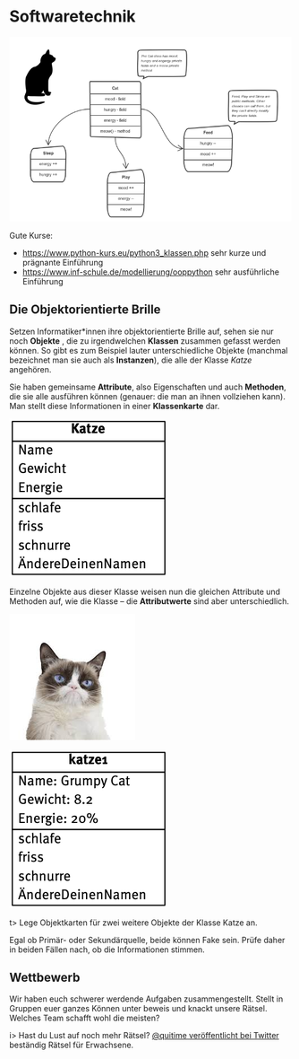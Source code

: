 # Softwaretechnik

![01_OOM](./img/01_OOM.png)



Gute Kurse:

- https://www.python-kurs.eu/python3_klassen.php 
  sehr kurze und prägnante Einführung
- https://www.inf-schule.de/modellierung/ooppython
  sehr ausführliche Einführung



## Die Objektorientierte Brille

Setzen Informatiker\*innen ihre objektorientierte Brille auf, sehen sie nur noch **Objekte** , die zu irgendwelchen **Klassen** zusammen gefasst werden können. So gibt es zum Beispiel lauter unterschiedliche  Objekte (manchmal bezeichnet man sie auch als **Instanzen**), die alle der Klasse *Katze* angehören. 

Sie haben gemeinsame **Attribute**, also Eigenschaften und auch **Methoden**, die sie alle ausführen können (genauer: die man an ihnen vollziehen kann). Man stellt diese Informationen in einer **Klassenkarte** dar.

![Klassenkarten_Objektkarten](img/Klassenkarten_Objektkarten.png)

Einzelne Objekte aus dieser Klasse weisen nun die gleichen Attribute und Methoden auf, wie die Klasse – die **Attributwerte** sind aber unterschiedlich. 

![Grumpy](img/Grumpy.jpeg)

![katze1](img/katze1.png)



t> Lege Objektkarten für zwei weitere Objekte der Klasse Katze an.









Egal ob Primär- oder Sekundärquelle, beide können Fake sein. Prüfe daher in beiden Fällen nach, ob die Informationen stimmen.

## Wettbewerb 

Wir haben euch schwerer werdende Aufgaben zusammengestellt. Stellt in Gruppen euer ganzes Können unter beweis und knackt unsere Rätsel. Welches Team schafft wohl die meisten?

i> Hast du Lust auf noch mehr Rätsel? [@quitime veröffentlicht bei Twitter](https://twitter.com/quiztime) beständig Rätsel für Erwachsene.